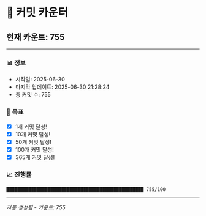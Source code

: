 # 🔢 커밋 카운터

## 현재 카운트: 755

---

### 📊 정보
- 시작일: 2025-06-30
- 마지막 업데이트: 2025-06-30 21:28:24
- 총 커밋 수: 755

### 🎯 목표
- [x] 1개 커밋 달성!
- [x] 10개 커밋 달성!
- [x] 50개 커밋 달성!
- [x] 100개 커밋 달성!
- [x] 365개 커밋 달성!

### 📈 진행률
```
██████████████████████████████████████████████████ 755/100
```

---
*자동 생성됨 - 카운트: 755*
